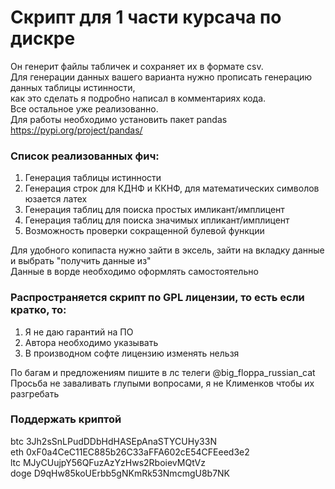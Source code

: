 # Скрипт для 1 части курсача по дискре

Он генерит файлы табличек и сохраняет их в формате csv.<br>
Для генерации данных вашего варианта нужно прописать генерацию данных таблицы истинности,<br> 
как это сделать я подробно написал в комментариях кода.<br>
Все остальное уже реализованно.<br>
Для работы необходимо установить пакет pandas<br>
https://pypi.org/project/pandas/<br>

### Список реализованных фич:
1) Генерация таблицы истинности
2) Генерация строк для КДНФ и ККНФ, для математических символов юзается латех
2) Генерация таблиц для поиска простых имликант/имплицент
3) Генерация таблиц для поиска значимых ипликант/имплицент
4) Возможность проверки сокращенной булевой функции

Для удобного копипаста нужно зайти в эксель, зайти на вкладку данные и выбрать "получить данные из"<br>
Данные в ворде необходимо оформлять самостоятельно

### Распространяется скрипт по GPL лицензии, то есть если кратко, то:
1. Я не даю гарантий на ПО
2. Автора необходимо указывать
3. В производном софте лицензию изменять нельзя

По багам и предложениям пишите в лс телеги @big_floppa_russian_cat<br>
Просьба не заваливать глупыми вопросами, я не Клименков чтобы их разгребать<br>

### Поддержать криптой
btc 3Jh2sSnLPudDDbHdHASEpAnaSTYCUHy33N<br>
eth 0xF0a4CeC11EC885b26C33aFFA602cE54CFEeed3e2<br>
ltc MJyCUujpY56QFuzAzYzHws2RboievMQtVz<br>
doge D9qHw85koUErbb5gNKmRk53NmcmgU8b7NK<br>
